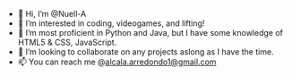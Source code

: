 - 👋 Hi, I’m @Nuell-A
- 👀 I’m interested in coding, videogames, and lifting!
- 🌱 I’m most proficient in Python and Java, but I have some knowledge of HTML5 & CSS, JavaScript.
- 💞️ I’m looking to collaborate on any projects aslong as I have the time. 
- 📫 You can reach me @alcala.arredondo1@gmail.com

<!---
Nuell-A/Nuell-A is a ✨ special ✨ repository because its `README.md` (this file) appears on your GitHub profile.
You can click the Preview link to take a look at your changes.
--->
